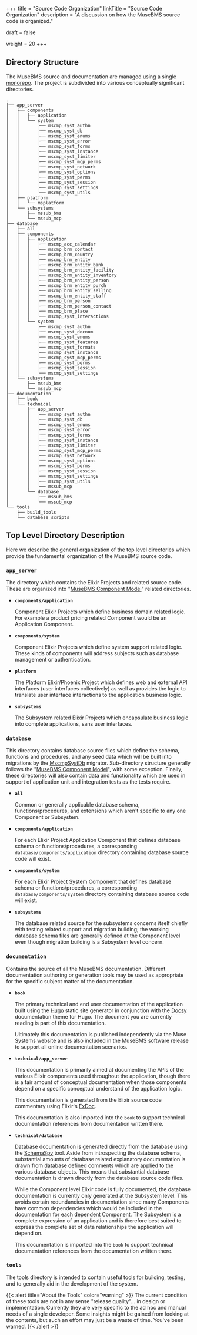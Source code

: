 +++
title = "Source Code Organization"
linkTitle = "Source Code Organization"
description = "A discussion on how the MuseBMS source code is organized."

draft = false

weight = 20
+++
## Directory Structure

The MuseBMS source and documentation are managed using a single <a href="https://en.wikipedia.org/wiki/Monorepo" target="_blank">monorepo</a>.  The project is subdivided into various conceptually significant directories.

```
.
├── app_server
│   ├── components
│   │   ├── application
│   │   └── system
│   │       ├── mscmp_syst_authn
│   │       ├── mscmp_syst_db
│   │       ├── mscmp_syst_enums
│   │       ├── mscmp_syst_error
│   │       ├── mscmp_syst_forms
│   │       ├── mscmp_syst_instance
│   │       ├── mscmp_syst_limiter
│   │       ├── mscmp_syst_mcp_perms
│   │       ├── mscmp_syst_network
│   │       ├── mscmp_syst_options
│   │       ├── mscmp_syst_perms
│   │       ├── mscmp_syst_session
│   │       ├── mscmp_syst_settings
│   │       └── mscmp_syst_utils
│   ├── platform
│   │   └── msplatform
│   └── subsystems
│       ├── mssub_bms
│       └── mssub_mcp
├── database
│   ├── all
│   ├── components
│   │   ├── application
│   │   │   ├── mscmp_acc_calendar
│   │   │   ├── mscmp_brm_contact
│   │   │   ├── mscmp_brm_country
│   │   │   ├── mscmp_brm_entity
│   │   │   ├── mscmp_brm_entity_bank
│   │   │   ├── mscmp_brm_entity_facility
│   │   │   ├── mscmp_brm_entity_inventory
│   │   │   ├── mscmp_brm_entity_person
│   │   │   ├── mscmp_brm_entity_purch
│   │   │   ├── mscmp_brm_entity_selling
│   │   │   ├── mscmp_brm_entity_staff
│   │   │   ├── mscmp_brm_person
│   │   │   ├── mscmp_brm_person_contact
│   │   │   ├── mscmp_brm_place
│   │   │   └── mscmp_syst_interactions
│   │   └── system
│   │       ├── mscmp_syst_authn
│   │       ├── mscmp_syst_docnum
│   │       ├── mscmp_syst_enums
│   │       ├── mscmp_syst_features
│   │       ├── mscmp_syst_formats
│   │       ├── mscmp_syst_instance
│   │       ├── mscmp_syst_mcp_perms
│   │       ├── mscmp_syst_perms
│   │       ├── mscmp_syst_session
│   │       └── mscmp_syst_settings
│   └── subsystems
│       ├── mssub_bms
│       └── mssub_mcp
├── documentation
│   ├── book
│   └── technical
│       ├── app_server
│       │   ├── mscmp_syst_authn
│       │   ├── mscmp_syst_db
│       │   ├── mscmp_syst_enums
│       │   ├── mscmp_syst_error
│       │   ├── mscmp_syst_forms
│       │   ├── mscmp_syst_instance
│       │   ├── mscmp_syst_limiter
│       │   ├── mscmp_syst_mcp_perms
│       │   ├── mscmp_syst_network
│       │   ├── mscmp_syst_options
│       │   ├── mscmp_syst_perms
│       │   ├── mscmp_syst_session
│       │   ├── mscmp_syst_settings
│       │   ├── mscmp_syst_utils
│       │   └── mssub_mcp
│       └── database
│           ├── mssub_bms
│           └── mssub_mcp
└── tools
    ├── build_tools
    └── database_scripts
```

## Top Level Directory Description

Here we describe the general organization of the top level directories which provide the fundamental organization of the MuseBMS source code.

### __`app_server`__

The directory which contains the Elixir Projects and related source code.  These are organized into "[MuseBMS Component Model](/technical/high-level-architecture/#the-musebms-component-model)" related directories.

  * __`components/application`__

    Component Elixir Projects which define business domain related logic.  For example a product pricing related Component would be an Application Component.

  * __`components/system`__

    Component Elixir Projects which define system support related logic. These kinds of components will address subjects such as database management or authentication.

  * __`platform`__

    The Platform Elixir/Phoenix Project which defines web and external API interfaces (user interfaces collectively) as well as provides the logic to translate user interface interactions to the application business logic.

  * __`subsystems`__

    The Subsystem related Elixir Projects which encapsulate business logic into complete applications, sans user interfaces.

### __`database`__

This directory contains database source files which define the schema, functions and procedures, and any seed data which will be built into migrations by the [MscmpSystDb](/documentation/technical/app_server/mscmp_syst_db) migrator. Sub-directory structure generally follows the "[MuseBMS Component Model](/technical/high-level-architecture/#the-musebms-component-model)", with some exception.  Finally, these directories will also contain data and functionality which are used in support of application unit and integration tests as the tests require.

  * __`all`__

    Common or generally applicable database schema, functions/procedures, and extensions which aren't specific to any one Component or Subsystem.

  * __`components/application`__

    For each Elixir Project Application Component that defines database schema or functions/procedures, a corresponding `database/components/application` directory containing database source code will exist.

  * __`components/system`__

    For each Elixir Project System Component that defines database schema or functions/procedures, a corresponding `database/components/system` directory containing database source code will exist.

  * __`subsystems`__

    The database related source for the subsystems concerns itself chiefly with testing related support and migration building; the working database schema files are generally defined at the Component level even though migration building is a Subsystem level concern.

### __`documentation`__

Contains the source of all the MuseBMS documentation.  Different documentation authoring or generation tools may be
used as appropriate for the specific subject matter of the documentation.

  * __`book`__

    The primary technical and end user documentation of the application built using the <a href="https://gohugo.io" target="_blank">Hugo</a> static site generator in conjunction with the <a href="https://www.docsy.dev" target="_blank">Docsy</a> documentation theme for Hugo.  The document you are currently reading is part of this documentation.

    Ultimately this documentation is published independently via the Muse Systems website and is also included in the MuseBMS software release to support all online documentation scenarios.

  * __`technical/app_server`__

    This documentation is primarily aimed at documenting the APIs of the various Elixir components used throughout the application, though there is a fair amount of conceptual documentation when those components depend on a specific conceptual understand of the application logic.

    This documentation is generated from the Elixir source code commentary using Elixir's <a href="https://hexdocs.pm/ex_doc/readme.html" target="_blank">ExDoc</a>.

    This documentation is also imported into the `book` to support technical documentation references from documentation written there.

  * __`technical/database`__

    Database documentation is generated directly from the database using the <a href="https://schemaspy.org" target="_blank">SchemaSpy</a> tool.  Aside from introspecting the database schema, substantial amounts of database related explanatory documentation is drawn from database defined comments which are applied to the various database objects.  This means that substantial database documentation is drawn directly from the database source code files.

    While the Component level Elixir code is fully documented, the database documentation is currently only generated at the Subsystem level.  This avoids certain redundancies in documentation since many Components have common dependencies which would be included in the documentation for each dependent Component.  The Subsystem is a complete expression of an application and is therefore best suited to express the complete set of data relationships the application will depend on.

    This documentation is imported into the `book` to support technical documentation references from the documentation written there.

### __`tools`__

The tools directory is intended to contain useful tools for building, testing, and to generally aid in the development of the system.

{{< alert title="About the Tools" color="warning" >}}
The current condition of these tools are not in any sense "release quality"... in design or implementation.  Currently they are very specific to the ad hoc and manual needs of a single developer.  Some insights might be gained from looking at the contents, but such an effort may just be a waste of time.  You've been warned.
{{< /alert >}}
